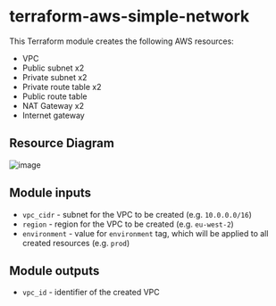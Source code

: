 # terraform-aws-simple-network

This Terraform module creates the following AWS resources:

- VPC
- Public subnet x2
- Private subnet x2
- Private route table x2
- Public route table
- NAT Gateway x2
- Internet gateway

## Resource Diagram

![image](https://user-images.githubusercontent.com/96680549/228830777-78721512-2f3e-4639-bbb7-71b39b1a5fd9.png)

## Module inputs

- `vpc_cidr` - subnet for the VPC to be created (e.g. `10.0.0.0/16`)
- `region` - region for the VPC to be created (e.g. `eu-west-2`)
- `environment` - value for `environment` tag, which will be applied to all created resources (e.g. `prod`)

## Module outputs

- `vpc_id` - identifier of the created VPC

